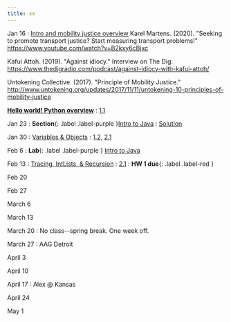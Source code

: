 ```yaml
---
title: xx
---
```


Jan 16
: [Intro and mobility justice overview](#)
Karel Martens. (2020). "Seeking to promote transport justice? Start measuring transport problems!" https://www.youtube.com/watch?v=B2kxy6cBjxc

Kafui Attoh. (2019). "Against idiocy." Interview on The Dig: https://www.thedigradio.com/podcast/against-idiocy-with-kafui-attoh/

Untokening Collective. (2017). "Principle of Mobility Justice." http://www.untokening.org/updates/2017/11/11/untokening-10-principles-of-mobility-justice

**[Hello world! Python overview](#)**
    : [1.1](#)

Jan 23
: **Section**{: .label .label-purple }[Intro to Java](#)
  : [Solution](#)

Jan 30
: [Variables & Objects](#)
  : [1.2](#), [2.1](#)

Feb 6
: **Lab**{: .label .label-purple } [Intro to Java](#)

Feb 13
: [Tracing, IntLists, & Recursion](#)
  : [2.1](#)
: **HW 1 due**{: .label .label-red }

Feb 20

Feb 27

March 6

March 13

March 20
: No class--spring break. One week off.

March 27
: AAG Detroit

April 3

April 10

April 17
: Alex @ Kansas

April 24

May 1